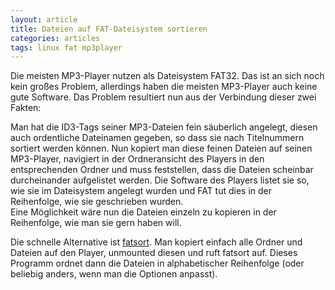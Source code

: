 ```yaml
---
layout: article
title: Dateien auf FAT-Dateisystem sortieren
categories: articles
tags: linux fat mp3player
---
```

Die meisten MP3-Player nutzen als Dateisystem FAT32. Das ist an sich noch kein großes Problem, allerdings haben die meisten MP3-Player auch keine gute Software. Das Problem resultiert nun aus der Verbindung dieser zwei Fakten:

Man hat die ID3-Tags seiner MP3-Dateien fein säuberlich angelegt, diesen auch ordentliche Dateinamen gegeben, so dass sie nach Titelnummern sortiert werden können. Nun kopiert man diese feinen Dateien auf seinen MP3-Player, navigiert in der Ordneransicht des Players in den entsprechenden Ordner und muss feststellen, dass die Dateien scheinbar durcheinander aufgelistet werden. Die Software des Players listet sie so, wie sie im Dateisystem angelegt wurden und FAT tut dies in der Reihenfolge, wie sie geschrieben wurden.  
Eine Möglichkeit wäre nun die Dateien einzeln zu kopieren in der Reihenfolge, wie man sie gern haben will.

Die schnelle Alternative ist [fatsort](http://fatsort.sourceforge.net/). Man kopiert einfach alle Ordner und Dateien auf den Player, unmounted diesen und ruft fatsort auf. Dieses Programm ordnet dann die Dateien in alphabetischer Reihenfolge (oder beliebig anders, wenn man die Optionen anpasst).

